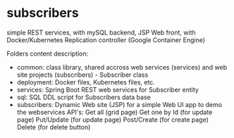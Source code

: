 # subscribers
simple REST services, with mySQL backend, JSP Web front, with Docker/Kubernetes Replication controller (Google Container Engine)

Folders content description:

- common:       class library, shared accross web services (services) and web site projects (subscribers) - Subscriber class
- deployment:   Docker files, Kubernetes files, etc.
- services:     Spring Boot REST web services for Subscriber entity
- sql:          SQL DDL script for Subscribers data base 
- subscribers:  Dynamic Web site (JSP) for a simple Web UI app to demo the webservices API's: 
      Get all         (grid page)
      Get one by Id   (for update page)
      Put/Update      (for update page)
      Post/Create     (for create page)
      Delete          (for delete button)
